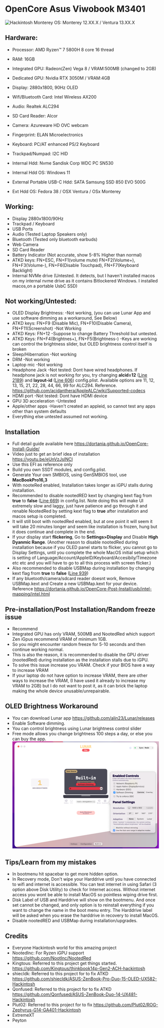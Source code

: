 OpenCore Asus Viwobook M3401
=================================================
![Hackintosh Monterey](https://github.com/maniacx/Asus-Viwobook-M3401QC-OLED-Ryzen-7-5800H-RTX3050-Hackintosh/blob/main/.github/Ventura.png)
OS: Monterey 12.XX.X / Ventura 13.XX.X

## Hardware:
* Processor: AMD Ryzen™ 7 5800H 8 core 16 thread
* RAM: 16GB
* Integrated GPU: Radeon(Zen) Vega 8 / VRAM:500MB (changed to 2GB)
* Dedicated GPU: Nvidia RTX 3050M / VRAM:4GB
* Display: 2880x1800, 90Hz OLED
* Wifi/Bluetooth Card: Intel Wireless AX200
* Audio: Realtek ALC294
* SD Card Reader: Alcor
* Camera: Azureware HD OVC webcam
* Fingerprint: ELAN Microelectronics
* Keyboard: PC/AT enhanced PS/2 Keyboard
* Trackpad/Numpad: I2C HID

* Internal Hdd: Nvme Sandisk Corp WDC PC SN530 
* Internal Hdd OS: Windows 11
* External Portable USB-C Hdd: SATA Samsung SSD 850 EVO 500G
* Ext Hdd OS: Fedora 38 / OSX Ventura / OSx Monterey 

## Working:
* Display 2880x1800/90Hz
* Trackpad / Keyboard
* USB Ports
* Audio (Tested Laptop Speakers only)
* Bluetooth (Tested only bluetooth earbuds)
* Web Camera
* SD Card Reader
* Battery Indicator (Not accurate, show 5-8% Higher than normal)
* ATKD keys: FN+ESC, FN+F1(volume mute) FN+F2(Volume+), FN+F3(Volume-), FN+F6(Disable Touchpad), FN+F7(Keyboard Backlight)
* Internal NVMe drive (Untested. It detects, but I haven't installed macos on my internal nvme drive as it contains Bitlockered Windows. I installed macos,on a portable UsbC SSD)

## Not working/Untested:
* OLED Display Brightness: -Not working, (you can use Lunar App and use software dimming as a workaround, See Below)
* ATKD keys: FN+F9 (Disable Mic), FN+F10(Disable Camera), FN+F11(Screenshot) -Not Working
* ATKD Keys: FN+12 -Suppose to change Battery Threshold but untested.
* ATKD Keys: FN+F4(Brightnes+), FN+F5(Brightness-) -Keys are working can control the brightness slider, but OLED brightness control itself is broken
* Sleep/Hibernation -Not working
* DRM -Not working
* Laptop mic -Not working
* Headphone Jack -Not tested: Dont have wired headphones.  If headphone jack is not working for you, try changing **alcid=12** ([Line 2189](https://github.com/maniacx/Asus-Viwobook-M3401QC-OLED-Ryzen-7-5800H-RTX3050-Hackintosh/blob/61c6ff926079f8ced435e04026486f40a4f9d42a/EFI/OC/config.plist#L2189)) and **layout-id** ([Line 606](https://github.com/maniacx/Asus-Viwobook-M3401QC-OLED-Ryzen-7-5800H-RTX3050-Hackintosh/blob/61c6ff926079f8ced435e04026486f40a4f9d42a/EFI/OC/config.plist#L606))  config.plist. Available options are 11, 12, 13, 15, 21, 22, 28, 44, 66, 99 for ALC294. Reference. https://github.com/acidanthera/AppleALC/wiki/Supported-codecs
* HDMI port -Not tested: Dont have HDMI device
* GPU 3D acceleration -Untested
* Apple/other apps -Haven't created an appleid, so cannot test any apps other than system defaults
* Everything else untested assumed not working.

## Installation
* Full detail guide available here https://dortania.github.io/OpenCore-Install-Guide/
* Video just to get an brief idea of installation https://youtu.be/eUnVzJsINCI
* Use this EFI as reference only
* Build you own SSDT modules, and config.plist.
* Generate Your own SMBIOS, using GenSMBIOS tool, use **MacBookPro16,3**
* With nooteRed enabled, Installation takes longer as iGPU stalls during installation.
* Recommended to disable nootedRED kext by changing kext flag from **true** to **false** ([Line 669](https://github.com/maniacx/Asus-Viwobook-M3401QC-OLED-Ryzen-7-5800H-RTX3050-Hackintosh/blob/61c6ff926079f8ced435e04026486f40a4f9d42a/EFI/OC/config.plist#L669))  in config.list. Note doing this will make UI extremely slow and laggy, just have patience and go through it and renable NootedRed by setting kext flag to **true** after installation and macos setup is completed.
* It will still boot with nootedRed enabled, but at one point it will seem it will take 20 minutes longer and seem like installation is frozen, hung but it does continue and complete in the end.
* If your display start **flickering**, Go to **Settings>Display** and Disable **High Dyanmic Range**. (Another reason to disable nootedRed during installation because if you OLED panel starts to flicker, you cannot go to Display Settings, until you complete the whole MacOS initial setup which is setting of Language/Account/AppleID/Keyboard/Accesibily/Timezone etc etc and you will have to go to all this process with screen flicker.)
* Also recommended to disable USBMap during installation by changing kext flag from **true** to **false** ([Line 939](https://github.com/maniacx/Asus-Viwobook-M3401QC-OLED-Ryzen-7-5800H-RTX3050-Hackintosh/blob/61c6ff926079f8ced435e04026486f40a4f9d42a/EFI/OC/config.plist#L939)) 
* If any bluetooth/camera/sdcard reader doesnt work, Remove USBMap.kext and Create a new USBMap.kext for your device. Reference https://dortania.github.io/OpenCore-Post-Install/usb/intel-mapping/intel.html

## Pre-installation/Post Installation/Random freeze issue
* Recommend
* Integrated GPU has only VRAM, 500MB and NootedRed which support Zen iGpus recommend VRAM of minimum 1GB.
* So you might encounter random freeze for 5-10 seconds and then continue working normal.
* This is also the reason, it is recommended to disable the GPU driver (nootedRed) during installation as the installation stalls due to iGPU.
* To solve this issue increase you VRAM. Check if your BIOS have a way to increase VRAM
* If your laptop do not have option to increase VRAM, there are other ways to increase the VRAM, (I have used it already to increase my VRAM to 2GB) but I do not want to post it, as it can brick the laptop making the whole device unusable/unrepairable.

## OLED Brightness Workaround
* You can download Lunar app https://github.com/alin23/Lunar/releases
* Enable Software dimming.
* You can control brightness using Lunar brightness control slider
* Free mode allows you change brightness 100 steps a day, or else you can buy the app.
![Lunar](https://github.com/maniacx/Asus-Viwobook-M3401QC-OLED-Ryzen-7-5800H-RTX3050-Hackintosh/blob/main/.github/Lunar.png)

## Tips/Learn from my mistakes
* In bootmenu hit spacebar to get more hidden option.
* In Recovery mode, Don't wipe your Harddrive until you have connected to wifi and internet is accessible. You can test internet in using Safari (3 option above Disk Utility) to check for Internet access. Without internet access you wont be able to install MacOS so pointless wiping drive first.
* Disk Label of USB and Harddrive will show on the bootmenu. And once set cannot be changed, and only option is to reinstall everything if you want to change the name in the boot menu entry. The Harddrive label will be asked when you erase the harddrive in recovery to install MacOS.
* Disable nootedRED and USBMap during installation/upgrades.


## Credits
* Everyone Hackintosh world for this amazing project
* NootedInc: For Ryzen iGPU support https://github.com/NootInc/NootedRed
* Kingtous: Referred to this project get things started. https://github.com/Kingtous/thinkbook14p-Gen2-ACH-hackintosh
* shiecldk: Referred to this project for to fix ATKD https://github.com/shiecldk/ASUS-ZenBook-Pro-Duo-15-OLED-UX582-Hackintosh
* Qonfused: Referred to this project for to fix ATKD https://github.com/Qonfused/ASUS-ZenBook-Duo-14-UX481-Hackintosh
* PIut02: Referred to this project for to fix https://github.com/PIut02/ROG-Zephyrus-G14-GA401-Hackintosh
* ExtremeXT
* Peyton
